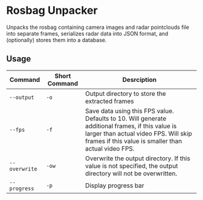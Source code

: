 # Rosbag Unpacker

Unpacks the rosbag containing camera images and radar pointclouds file into separate frames, serializes radar data into JSON format, and (optionally) stores them into a database.

## Usage

| Command       | Short Command | Desrciption                                                                                                                                                                                      |
| ------------- | ------------- | ------------------------------------------------------------------------------------------------------------------------------------------------------------------------------------------------ |
| `--output`    | `-o`          | Output directory to store the extracted frames                                                                                                                                                   |
| `--fps`       | `-f`          | Save data using this FPS value. Defaults to 10. Will generate additional frames, if this value is larger than actual video FPS. Will skip frames if this value is smaller than actual video FPS. |
| `--overwrite` | `-ow`         | Overwrite the output directory. If this value is not specified, the output directory will not be overwritten.                                                                                    |
| `--progress`  | `-p`          | Display progress bar                                                                                                                                                                             |
